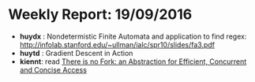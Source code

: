 # Weekly Report: 19/09/2016

- **huydx** : Nondetermistic Finite Automata and application to find regex: http://infolab.stanford.edu/~ullman/ialc/spr10/slides/fa3.pdf
- **huytd** : Gradient Descent in Action
- **kiennt**: read [There is no Fork: an Abstraction for Efficient, Concurrent and Concise Access](http://community.haskell.org/~simonmar/papers/haxl-icfp14.pdf)
